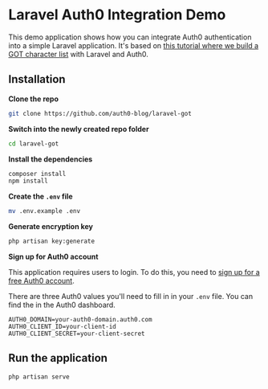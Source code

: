 # Laravel Auth0 Integration Demo

This demo application shows how you can integrate Auth0 authentication into a simple Laravel application. It's based on [this tutorial where we build a GOT character list](https://auth0.com/blog/creating-your-first-laravel-app-and-adding-authentication/) with Laravel and Auth0.


## Installation

**Clone the repo**

```bash
git clone https://github.com/auth0-blog/laravel-got
```

**Switch into the newly created repo folder**

```bash
cd laravel-got
```

**Install the dependencies**

```bash
composer install
npm install
```

**Create the `.env` file**

```bash
mv .env.example .env
```

**Generate encryption key**

```bash
php artisan key:generate
```

**Sign up for Auth0 account**

This application requires users to login. To do this, you need to [sign up for a free Auth0 account](https://auth0.com/signup).

There are three Auth0 values you'll need to fill in in your `.env` file. You can find the in the Auth0 dashboard.

```
AUTH0_DOMAIN=your-auth0-domain.auth0.com
AUTH0_CLIENT_ID=your-client-id
AUTH0_CLIENT_SECRET=your-client-secret
```

## Run the application

```
php artisan serve
```
